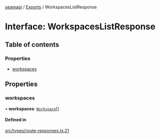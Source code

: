 [seamapi](../README.md) / [Exports](../modules.md) / WorkspacesListResponse

# Interface: WorkspacesListResponse

## Table of contents

### Properties

- [workspaces](WorkspacesListResponse.md#workspaces)

## Properties

### workspaces

• **workspaces**: [`Workspace`](Workspace.md)[]

#### Defined in

[src/types/route-responses.ts:21](https://github.com/seamapi/javascript/blob/main/src/types/route-responses.ts#L21)
